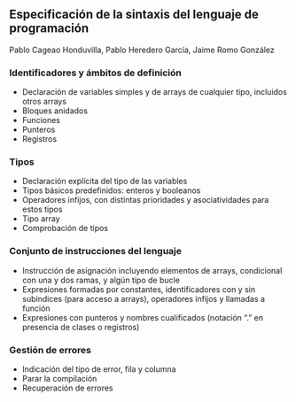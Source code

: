 ## Especificación de la sintaxis del lenguaje de programación
Pablo Cageao Honduvilla, Pablo Heredero García, Jaime Romo González  

### Identificadores y ámbitos de definición
- Declaración de variables simples y de arrays de cualquier tipo, incluidos otros arrays
- Bloques anidados
- Funciones
- Punteros
- Registros
### Tipos
- Declaración explícita del tipo de las variables
- Tipos básicos predefinidos: enteros y booleanos
- Operadores infijos, con distintas prioridades y asociatividades para estos tipos
- Tipo array
- Comprobación de tipos
### Conjunto de instrucciones del lenguaje
- Instrucción de asignación incluyendo elementos de arrays, condicional con una y dos ramas, y algún tipo de bucle
- Expresiones formadas por constantes, identificadores con y sin subíndices (para acceso a arrays), operadores infijos y llamadas a función
- Expresiones con punteros y nombres cualificados (notación “.” en presencia de clases o registros)
### Gestión de errores
- Indicación del tipo de error, fila y columna
- Parar la compilación
- Recuperación de errores
